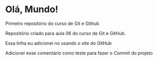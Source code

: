 # Olá, Mundo!
 Primeiro repositório do curso de Git e Github

Repositório criado para aula 06 do curso de Git e GitHub.

Essa linha eu adicionei no usando o site do GitHub

Adicionei esse comentário como teste para fazer o Commit do projeto